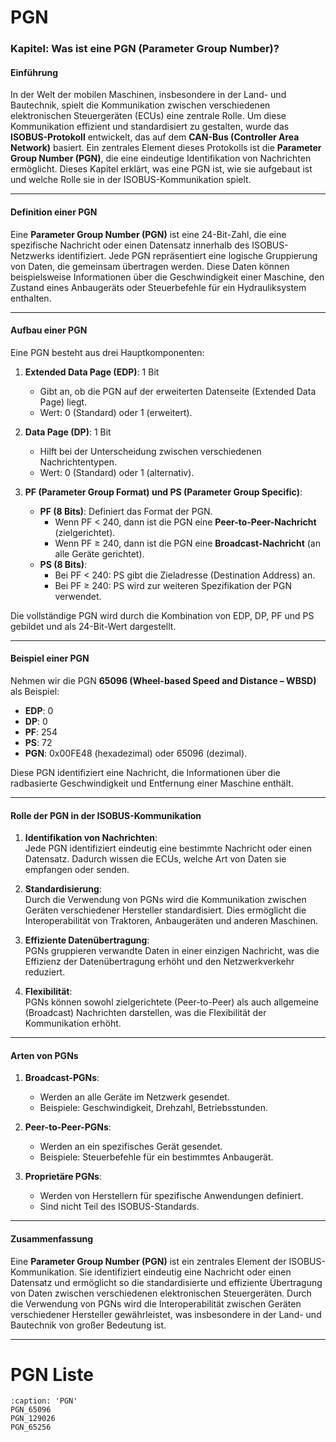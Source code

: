 # PGN

### **Kapitel: Was ist eine PGN (Parameter Group Number)?**

#### **Einführung**
In der Welt der mobilen Maschinen, insbesondere in der Land- und Bautechnik, spielt die Kommunikation zwischen verschiedenen elektronischen Steuergeräten (ECUs) eine zentrale Rolle. Um diese Kommunikation effizient und standardisiert zu gestalten, wurde das **ISOBUS-Protokoll** entwickelt, das auf dem **CAN-Bus (Controller Area Network)** basiert. Ein zentrales Element dieses Protokolls ist die **Parameter Group Number (PGN)**, die eine eindeutige Identifikation von Nachrichten ermöglicht. Dieses Kapitel erklärt, was eine PGN ist, wie sie aufgebaut ist und welche Rolle sie in der ISOBUS-Kommunikation spielt.

---

#### **Definition einer PGN**
Eine **Parameter Group Number (PGN)** ist eine 24-Bit-Zahl, die eine spezifische Nachricht oder einen Datensatz innerhalb des ISOBUS-Netzwerks identifiziert. Jede PGN repräsentiert eine logische Gruppierung von Daten, die gemeinsam übertragen werden. Diese Daten können beispielsweise Informationen über die Geschwindigkeit einer Maschine, den Zustand eines Anbaugeräts oder Steuerbefehle für ein Hydrauliksystem enthalten.

---

#### **Aufbau einer PGN**
Eine PGN besteht aus drei Hauptkomponenten:
1. **Extended Data Page (EDP)**: 1 Bit  
   - Gibt an, ob die PGN auf der erweiterten Datenseite (Extended Data Page) liegt.  
   - Wert: 0 (Standard) oder 1 (erweitert).  

2. **Data Page (DP)**: 1 Bit  
   - Hilft bei der Unterscheidung zwischen verschiedenen Nachrichtentypen.  
   - Wert: 0 (Standard) oder 1 (alternativ).  

3. **PF (Parameter Group Format) und PS (Parameter Group Specific)**:  
   - **PF (8 Bits)**: Definiert das Format der PGN.  
     - Wenn PF < 240, dann ist die PGN eine **Peer-to-Peer-Nachricht** (zielgerichtet).  
     - Wenn PF ≥ 240, dann ist die PGN eine **Broadcast-Nachricht** (an alle Geräte gerichtet).  
   - **PS (8 Bits)**:  
     - Bei PF < 240: PS gibt die Zieladresse (Destination Address) an.  
     - Bei PF ≥ 240: PS wird zur weiteren Spezifikation der PGN verwendet.  

Die vollständige PGN wird durch die Kombination von EDP, DP, PF und PS gebildet und als 24-Bit-Wert dargestellt.

---

#### **Beispiel einer PGN**
Nehmen wir die PGN **65096 (Wheel-based Speed and Distance – WBSD)** als Beispiel:
- **EDP**: 0  
- **DP**: 0  
- **PF**: 254  
- **PS**: 72  
- **PGN**: 0x00FE48 (hexadezimal) oder 65096 (dezimal).  

Diese PGN identifiziert eine Nachricht, die Informationen über die radbasierte Geschwindigkeit und Entfernung einer Maschine enthält.

---

#### **Rolle der PGN in der ISOBUS-Kommunikation**
1. **Identifikation von Nachrichten**:  
   Jede PGN identifiziert eindeutig eine bestimmte Nachricht oder einen Datensatz. Dadurch wissen die ECUs, welche Art von Daten sie empfangen oder senden.  

2. **Standardisierung**:  
   Durch die Verwendung von PGNs wird die Kommunikation zwischen Geräten verschiedener Hersteller standardisiert. Dies ermöglicht die Interoperabilität von Traktoren, Anbaugeräten und anderen Maschinen.  

3. **Effiziente Datenübertragung**:  
   PGNs gruppieren verwandte Daten in einer einzigen Nachricht, was die Effizienz der Datenübertragung erhöht und den Netzwerkverkehr reduziert.  

4. **Flexibilität**:  
   PGNs können sowohl zielgerichtete (Peer-to-Peer) als auch allgemeine (Broadcast) Nachrichten darstellen, was die Flexibilität der Kommunikation erhöht.  

---

#### **Arten von PGNs**
1. **Broadcast-PGNs**:  
   - Werden an alle Geräte im Netzwerk gesendet.  
   - Beispiele: Geschwindigkeit, Drehzahl, Betriebsstunden.  

2. **Peer-to-Peer-PGNs**:  
   - Werden an ein spezifisches Gerät gesendet.  
   - Beispiele: Steuerbefehle für ein bestimmtes Anbaugerät.  

3. **Proprietäre PGNs**:  
   - Werden von Herstellern für spezifische Anwendungen definiert.  
   - Sind nicht Teil des ISOBUS-Standards.  

---

#### **Zusammenfassung**
Eine **Parameter Group Number (PGN)** ist ein zentrales Element der ISOBUS-Kommunikation. Sie identifiziert eindeutig eine Nachricht oder einen Datensatz und ermöglicht so die standardisierte und effiziente Übertragung von Daten zwischen verschiedenen elektronischen Steuergeräten. Durch die Verwendung von PGNs wird die Interoperabilität zwischen Geräten verschiedener Hersteller gewährleistet, was insbesondere in der Land- und Bautechnik von großer Bedeutung ist.  

---

#  PGN Liste

```{toctree}
:caption: 'PGN'
PGN_65096
PGN_129026
PGN_65256
```
